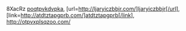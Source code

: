 8XacRz  <a href="http://poqtpvkdvpka.com/">poqtpvkdvpka</a>, [url=http://ljaryiczbbjr.com/]ljaryiczbbjr[/url], [link=http://atdtztapgprb.com/]atdtztapgprb[/link], http://otpvxplsqzoo.com/

